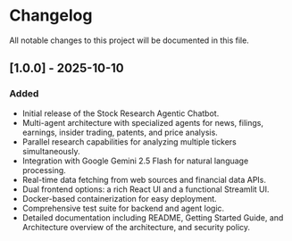 # Changelog

All notable changes to this project will be documented in this file.

## [1.0.0] - 2025-10-10

### Added

- Initial release of the Stock Research Agentic Chatbot.
- Multi-agent architecture with specialized agents for news, filings, earnings, insider trading, patents, and price analysis.
- Parallel research capabilities for analyzing multiple tickers simultaneously.
- Integration with Google Gemini 2.5 Flash for natural language processing.
- Real-time data fetching from web sources and financial data APIs.
- Dual frontend options: a rich React UI and a functional Streamlit UI.
- Docker-based containerization for easy deployment.
- Comprehensive test suite for backend and agent logic.
- Detailed documentation including README, Getting Started Guide, and Architecture overview of the architecture, and security policy.


